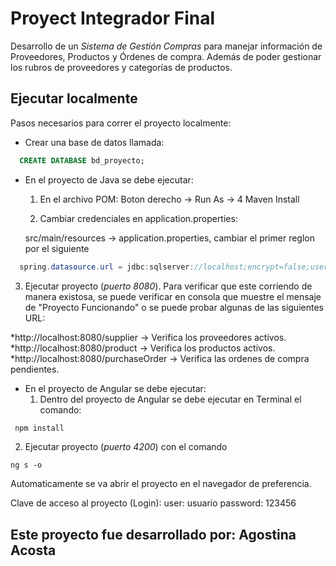 # Proyect Integrador Final

Desarrollo de un *Sistema de Gestión Compras* para manejar información de Proveedores, Productos y Órdenes de compra. Además de poder gestionar los rubros de proveedores y categorías de productos.

## Ejecutar localmente

Pasos necesarios para correr el proyecto localmente:

- Crear una base de datos llamada:
```sql
  CREATE DATABASE bd_proyecto;
```
- En el proyecto de Java se debe ejecutar:
  1. En el archivo POM:
  Boton derecho -> Run As -> 4 Maven Install
  
  2. Cambiar credenciales en application.properties:

  src/main/resources -> application.properties, cambiar el primer reglon por el siguiente
```java
  spring.datasource.url = jdbc:sqlserver://localhost;encrypt=false;user=*NOMBRE DE USUARIO DE SQL*;password=*CONTRASEÑA DE SQL*;databaseName=bd_proyecto
```
  3. Ejecutar proyecto (*puerto 8080*). Para verificar que este corriendo de manera existosa, se puede verificar en consola que muestre el mensaje de "Proyecto Funcionando" o se puede probar algunas de las siguientes URL:

  *http://localhost:8080/supplier -> Verifica los proveedores activos.
  *http://localhost:8080/product -> Verifica los productos activos.
  *http://localhost:8080/purchaseOrder -> Verifica las ordenes de compra pendientes.

- En el proyecto de Angular se debe ejecutar:
  1. Dentro del proyecto de Angular se debe ejecutar en Terminal el comando:
```javascript
 npm install
```
  2. Ejecutar proyecto (*puerto 4200*) con el comando
  ```angular
 ng s -o
  ```
Automaticamente se va abrir el proyecto en el navegador de preferencia.


Clave de acceso al proyecto (Login):
user: usuario
password: 123456


## Este proyecto fue desarrollado por: **Agostina Acosta**
